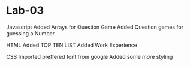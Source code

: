 # Lab-03

Javascript
Added Arrays for Question Game
Added Question games for guessing a Number 

HTML
Added TOP TEN LIST
Added Work Experience

CSS
Imported preffered font from google
Added some more styling
